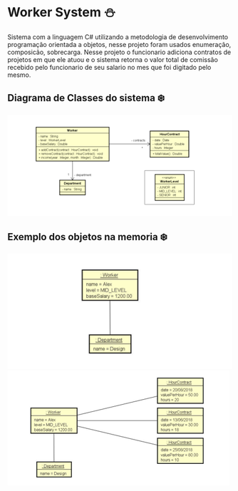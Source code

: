 # Worker System :snowman:
Sistema com a linguagem C# utilizando a metodologia de desenvolvimento programação orientada a objetos, nesse projeto foram usados enumeração, composicão, sobrecarga. Nesse projeto o funcionario adiciona contratos de projetos em que ele atuou e o sistema retorna o valor total de comissão recebido pelo funcionario de seu salario no mes que foi digitado pelo mesmo.

## Diagrama de Classes do sistema :snowflake:
![](https://github.com/DiegoLins10/Worker/blob/master/UML.png)

## Exemplo dos objetos na memoria :snowflake:
![](https://github.com/DiegoLins10/Worker/blob/master/uml1.png)
![](https://github.com/DiegoLins10/Worker/blob/master/uml2.png)
